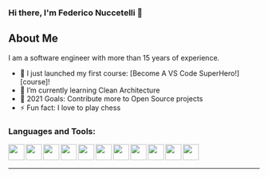 ### Hi there, I'm Federico Nuccetelli  👋

## About Me

I am a software engineer with more than 15 years of experience.

- 🔭 I just launched my first course: [Become A VS Code SuperHero!][course]!
- 🌱 I’m currently learning Clean Architecture
- 🥅 2021 Goals: Contribute more to Open Source projects
- ⚡ Fun fact: I love to play chess


### Languages and Tools:


<img height="32" width="32" align="left" src="https://cdn.jsdelivr.net/npm/simple-icons@v4/icons/php.svg" />
<img height="32" width="32" align="left" src="https://cdn.jsdelivr.net/npm/simple-icons@v4/icons/javascript.svg" />
<img height="32" width="32" align="left" src="https://cdn.jsdelivr.net/npm/simple-icons@v4/icons/node-dot-js.svg" />
<img height="32" width="32" align="left" src="https://cdn.jsdelivr.net/npm/simple-icons@v4/icons/python.svg" />
<img height="32" width="32" align="left" src="https://cdn.jsdelivr.net/npm/simple-icons@v4/icons/mysql.svg" />
<img height="32" width="32" align="left" src="https://cdn.jsdelivr.net/npm/simple-icons@v4/icons/postgresql.svg" />
<img height="32" width="32" align="left" src="https://cdn.jsdelivr.net/npm/simple-icons@v4/icons/mongodb.svg" />
<img height="32" width="32" align="left" src="https://cdn.jsdelivr.net/npm/simple-icons@v4/icons/docker.svg" />
<img height="32" width="32" align="left" src="https://cdn.jsdelivr.net/npm/simple-icons@v4/icons/html5.svg" />
<img height="32" width="32" align="left" src="https://cdn.jsdelivr.net/npm/simple-icons@v4/icons/css3.svg" />
<img height="32" width="32" align="left" src="https://cdn.jsdelivr.net/npm/simple-icons@v4/icons/jquery.svg" />

<br />
<br />

---